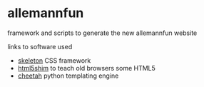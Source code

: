 allemannfun
===========

framework and scripts to generate the new allemannfun website

links to software used
 * [skeleton](http://www.getskeleton.com/) CSS framework
 * [html5shim](https://code.google.com/p/html5shim/) to teach old browsers some HTML5
 * [cheetah](http://www.cheetahtemplate.org/) python templating engine